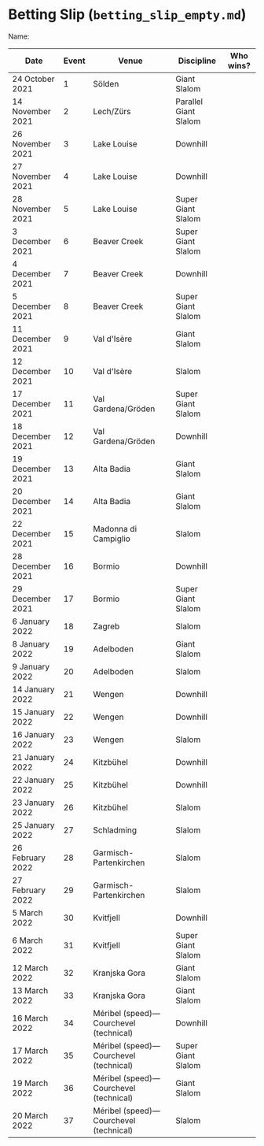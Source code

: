 # Betting Slip (`betting_slip_empty.md`)

Name:

Date | Event | Venue | Discipline | Who wins?
--- | --- | --- | --- | ---
24 October 2021 | 1 | Sölden | Giant Slalom | 
14 November 2021 | 2 | Lech/Zürs | Parallel Giant Slalom | 
26 November 2021 | 3 | Lake Louise | Downhill | 
27 November 2021 | 4 | Lake Louise | Downhill | 
28 November 2021 | 5 | Lake Louise | Super Giant Slalom | 
3 December 2021 | 6 | Beaver Creek | Super Giant Slalom | 
4 December 2021 | 7 | Beaver Creek | Downhill | 
5 December 2021 | 8 | Beaver Creek | Super Giant Slalom | 
11 December 2021 | 9 | Val d'Isère | Giant Slalom | 
12 December 2021 | 10 | Val d'Isère | Slalom | 
17 December 2021 | 11 | Val Gardena/Gröden | Super Giant Slalom | 
18 December 2021 | 12 | Val Gardena/Gröden | Downhill | 
19 December 2021 | 13 | Alta Badia | Giant Slalom | 
20 December 2021 | 14 | Alta Badia | Giant Slalom | 
22 December 2021 | 15 | Madonna di Campiglio | Slalom | 
28 December 2021 | 16 | Bormio | Downhill | 
29 December 2021 | 17 | Bormio | Super Giant Slalom | 
6 January 2022 | 18 | Zagreb | Slalom | 
8 January 2022 | 19 | Adelboden | Giant Slalom | 
9 January 2022 | 20 | Adelboden | Slalom | 
14 January 2022 | 21 | Wengen | Downhill | 
15 January 2022 | 22 | Wengen | Downhill | 
16 January 2022 | 23 | Wengen | Slalom | 
21 January 2022 | 24 | Kitzbühel | Downhill | 
22 January 2022 | 25 | Kitzbühel | Downhill | 
23 January 2022 | 26 | Kitzbühel | Slalom | 
25 January 2022 | 27 | Schladming | Slalom | 
26 February 2022 | 28 | Garmisch-Partenkirchen | Slalom | 
27 February 2022 | 29 | Garmisch-Partenkirchen | Slalom | 
5 March 2022 | 30 | Kvitfjell | Downhill | 
6 March 2022 | 31 | Kvitfjell | Super Giant Slalom | 
12 March 2022 | 32 | Kranjska Gora | Giant Slalom | 
13 March 2022 | 33 | Kranjska Gora | Giant Slalom | 
16 March 2022 | 34 | Méribel (speed)— Courchevel (technical) | Downhill | 
17 March 2022 | 35 | Méribel (speed)— Courchevel (technical) | Super Giant Slalom | 
19 March 2022 | 36 | Méribel (speed)— Courchevel (technical) | Giant Slalom | 
20 March 2022 | 37 | Méribel (speed)— Courchevel (technical) | Slalom | 
